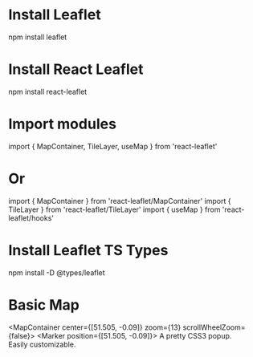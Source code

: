 # Install Leaflet
npm install leaflet

# Install React Leaflet
npm install react-leaflet

# Import modules
import { MapContainer, TileLayer, useMap } from 'react-leaflet'

# Or
import { MapContainer } from 'react-leaflet/MapContainer'
import { TileLayer } from 'react-leaflet/TileLayer'
import { useMap } from 'react-leaflet/hooks'

# Install Leaflet TS Types
npm install -D @types/leaflet

# Basic Map
<MapContainer center={[51.505, -0.09]} zoom={13} scrollWheelZoom={false}>
  <TileLayer
    attribution='&copy; <a href="https://www.openstreetmap.org/copyright">OpenStreetMap</a> contributors'
    url="https://{s}.tile.openstreetmap.org/{z}/{x}/{y}.png"
  />
  <Marker position={[51.505, -0.09]}>
    <Popup>
      A pretty CSS3 popup. <br /> Easily customizable.
    </Popup>
  </Marker>
</MapContainer>